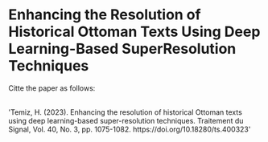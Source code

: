 # Enhancing the Resolution of Historical Ottoman Texts Using Deep Learning-Based SuperResolution Techniques

Citte the paper as follows:

</br>
    'Temiz, H. (2023). Enhancing the resolution of historical Ottoman texts using deep learning-based super-resolution techniques. Traitement du Signal, Vol. 40, No. 3, pp. 1075-1082. https://doi.org/10.18280/ts.400323'

